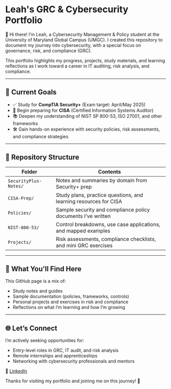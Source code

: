 # Leah's GRC & Cybersecurity Portfolio

👋 Hi there! I’m Leah, a Cybersecurity Management & Policy student at the University of Maryland Global Campus (UMGC). 
I created this repository to document my journey into cybersecurity, with a special focus on governance, risk, and compliance (GRC).

This portfolio highlights my progress, projects, study materials, and learning reflections as I work toward a career in IT auditing, risk analysis, and compliance.

---

## 🚀 Current Goals

- ✅ Study for **CompTIA Security+** (Exam target: April/May 2025)
- 📘 Begin preparing for **CISA** (Certified Information Systems Auditor)
- 📚 Deepen my understanding of NIST SP 800-53, ISO 27001, and other frameworks
- 🛠️ Gain hands-on experience with security policies, risk assessments, and compliance strategies

---

## 📂 Repository Structure

| Folder | Contents |
|--------|----------|
| `SecurityPlus-Notes/` | Notes and summaries by domain from Security+ prep |
| `CISA-Prep/` | Study plans, practice questions, and learning resources for CISA |
| `Policies/` | Sample security and compliance policy documents I’ve written |
| `NIST-800-53/` | Control breakdowns, use case applications, and mapped examples |
| `Projects/` | Risk assessments, compliance checklists, and mini GRC exercises |

---

## 🧠 What You'll Find Here

This GitHub page is a mix of:
- Study notes and guides
- Sample documentation (policies, frameworks, controls)
- Personal projects and exercises in risk and compliance
- Reflections on what I’m learning and how I’m growing

---

## 🌐 Let’s Connect

I’m actively seeking opportunities for:
- Entry-level roles in GRC, IT audit, and risk analysis
- Remote internships and apprenticeships
- Networking with cybersecurity professionals and mentors

🔗 [LinkedIn](https://www.linkedin.com/in/leah-livingston-26692778/) 

Thanks for visiting my portfolio and joining me on this journey! 🚀
<!---
cyber-leah/cyber-leah is a ✨ special ✨ repository because its `README.md` (this file) appears on your GitHub profile.
You can click the Preview link to take a look at your changes.
--->
